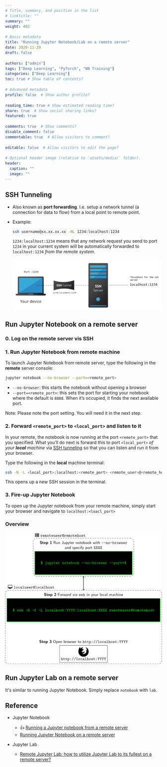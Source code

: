 ```yaml
---
# Title, summary, and position in the list
# linktitle: ""
summary: ""
weight: 402

# Basic metadata
title: "Running Jupyter Notebook/Lab on a remote server"
date: 2020-11-29
draft: false
 
authors: ["admin"]
tags: ["Deep Learning", "PyTorch", "NN Training"]
categories: ["Deep Learning"]
toc: true # Show table of contents?

# Advanced metadata
profile: false  # Show author profile?

reading_time: true # Show estimated reading time?
share: true  # Show social sharing links?
featured: true

comments: true  # Show comments?
disable_comment: false
commentable: true  # Allow visitors to comment?  

editable: false  # Allow visitors to edit the page?  

# Optional header image (relative to `assets/media/` folder).
header:
  caption: ""
  image: ""
---
```


## **SSH Tunneling**

- Also known as **port forwarding**. I.e. setup a network tunnel (a connection for data to flow) from a local point to remote point.

- Example:

  ```bash
  ssh username@xx.xx.xx.xx -NL 1234:localhost:1234
  ```

  `1234:localhost:1234` means that any network request you send to port `1234` in your current system will be automatically forwarded to `localhost:1234` *from the remote system*.

  ![1*uGLPZIeLPkvvaRkVG1-tkw](https://raw.githubusercontent.com/EckoTan0804/upic-repo/master/uPic/1*uGLPZIeLPkvvaRkVG1-tkw.png)

## Run Jupyter Notebook on a remote server

### 0. Log on the remote server vis SSH

### 1. Run Jupyter Notebook from remote machine

To launch Jupyter Notebook from remote server, type the following in the **remote** server console:

```bash
jupyter notebook --no-browser --port=<remote_port>
```

- `--no-browser`: this starts the notebook without opening a browser
- `--port=<remote_port>`: this sets the port for starting your notebook where the default is `8888`. When it’s occupied, it finds the next available port.

Note: Please note the port setting. You will need it in the next step.

### 2. Forward `<remote_port>` to `<local_port>` and listen to it

In your remote, the notebook is now running at the port ``<remote_port>`` that you specified. What you’ll do next is forward this to port `<local_port>` *of your **local** machine* via [SSH tunneling](#ssh-tunnel) so that you can listen and run it from your browser.

Type the following in the **local** machine terminal:

```bash
ssh -N -L <local_port>:localhost:<remote_port> <remote_user>@<remote_host>
```

This opens up a new SSH session in the terminal.

### 3. Fire-up Jupyter Notebook

To open up the Jupyter notebook from your remote machine, simply start your browser and navigate to `localhost:<loacl_port>`

### Overview

<img src="https://raw.githubusercontent.com/EckoTan0804/upic-repo/master/uPic/jupyternotebook.png" alt="overview" style="zoom: 50%;" />



## Run Jupyter Lab on a remote server

It's similar to running Jupyter Notebook. Simply replace `notebook` with `lab`.

## Reference

- Jupyter Notebook
  - :thumbsup: [Running a Jupyter notebook from a remote server](https://ljvmiranda921.github.io/notebook/2018/01/31/running-a-jupyter-notebook/)
  - [Running Jupyter Notebook on a remote server](https://docs.anaconda.com/anaconda/user-guide/tasks/remote-jupyter-notebook/)

- Jupyter Lab
  - [Remote Jupyter Lab: how to utilize Jupyter Lab to its fullest on a remote server?](https://medium.com/spencerweekly/remote-jupyter-lab-how-to-utilize-jupyter-lab-to-its-fullest-on-a-remote-server-2a359159d2f6)

